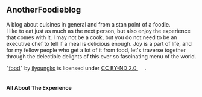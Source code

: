 ## AnotherFoodieblog
A blog about cuisines in general and from a stan point of a foodie.
<br>
I like to eat just as much as the next person, but also enjoy the experience that comes with it. I may not be a cook, but you do not need to be an executive chef to tell if a meal is delicious enough. Joy is a part of life, and for my fellow people who get a lot of it from food, let's traverse together through the delectible delights of this ever so fascinating menu of the world.
<table>
    <tr>
 
<p class="attribution">"<a target="_blank" rel="noopener noreferrer" href="https://www.flickr.com/photos/27312908@N05/4385732951">food</a>" by <a target="_blank" rel="noopener noreferrer" href="https://www.flickr.com/photos/27312908@N05">ilyoungko</a> is licensed under <a target="_blank" rel="noopener noreferrer" href="https://creativecommons.org/licenses/by-nd/2.0/?ref=openverse">CC BY-ND 2.0 <img src="https://mirrors.creativecommons.org/presskit/icons/cc.svg" style="height: 1em; margin-right: 0.125em; display: inline;"src="https://mirrors.creativecommons.org/presskit/icons/by.svg" style="height: 1em; margin-right: 0.125em; display: inline;"><src="https://mirrors.creativecommons.org/presskit/icons/nd.svg" style="height: 1em; margin-right: 0.125em; display: inline;"></a>. </p>
    </tr>
</table>

#### All About The Experience
